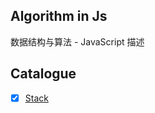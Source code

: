 Algorithm in Js
---

数据结构与算法 - JavaScript 描述

Catalogue
---

- [x] [Stack](https://github.com/x-bao/algorithm-js/tree/master/stack)
